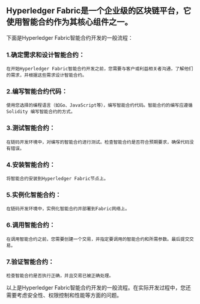 ## Hyperledger Fabric是一个企业级的区块链平台，它使用智能合约作为其核心组件之一。
下面是Hyperledger Fabric智能合约开发的一般流程：

### 1.确定需求和设计智能合约：
    在开始Hyperledger Fabric智能合约开发之前，您需要与客户或利益相关者沟通，了解他们的需求，并根据这些需求设计智能合约。

### 2.编写智能合约代码：
    使用您选择的编程语言（如Go、JavaScript等），编写智能合约代码。智能合约的编写应遵循Solidity 编写智能合约的方式。

### 3.测试智能合约：
    在链码开发环境中，对编写的智能合约进行测试。检查智能合约是否符合预期要求，确保代码没有错误。

### 4.安装智能合约：
    将智能合约安装到Hyperledger Fabric节点上。

### 5.实例化智能合约：
    在链码开发环境中，实例化智能合约并部署到Fabric网络上。

### 6.调用智能合约：
    在调用智能合约之前，您需要创建一个交易，并指定要调用的智能合约和所需参数。最后提交交易。

### 7.验证智能合约：
    检查智能合约是否执行正确，并且交易已被正确处理。

以上是Hyperledger Fabric智能合约开发的一般流程。在实际开发过程中，您还需要考虑安全性、权限控制和性能等方面的问题。
